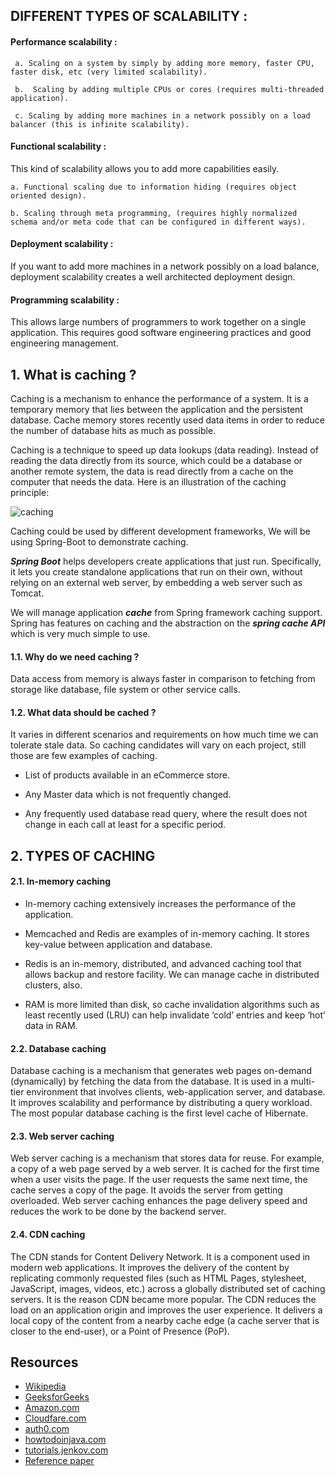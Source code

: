 ## DIFFERENT TYPES OF SCALABILITY :

#### Performance scalability :

     a. Scaling on a system by simply by adding more memory, faster CPU, faster disk, etc (very limited scalability).

     b.  Scaling by adding multiple CPUs or cores (requires multi-threaded application).

     c. Scaling by adding more machines in a network possibly on a load balancer (this is infinite scalability).

#### Functional scalability :
 This kind of scalability allows you to add more capabilities easily.

    a. Functional scaling due to information hiding (requires object oriented design).

    b. Scaling through meta programming, (requires highly normalized schema and/or meta code that can be configured in different ways).

#### Deployment scalability :
  If you want to add more machines in a network possibly on a load balance, deployment scalability creates a well architected deployment design.

#### Programming scalability :
This allows large numbers of programmers to work together on a single application. This requires good software engineering practices and good engineering management.


## 1. What is caching ?

Caching is a mechanism to enhance the performance of a system. It is a temporary memory that lies between the application and the persistent database. Cache memory stores recently used data items in order to reduce the number of database hits as much as possible.

Caching is a technique to speed up data lookups (data reading). Instead of reading the data directly from its source, which could be a database or another remote system, the data is read directly from a cache on the computer that needs the data. Here is an illustration of the caching principle:

![caching](https://user-images.githubusercontent.com/66433177/125092881-661e4f00-e0ef-11eb-8c12-656fd4876adb.png)

Caching could be used by different development frameworks, We will be using Spring-Boot to demonstrate caching.  

**_Spring Boot_** helps developers create applications that just run. Specifically, it lets you create standalone applications that run on their own, without relying on an external web server, by embedding a web server such as Tomcat. 

We will manage application **_cache_** from Spring framework caching support. 
Spring has features on caching and the abstraction on the **_spring cache API_** which is very much simple to use.



#### 1.1. Why do we need caching ?

Data access from memory is always faster in comparison to fetching from storage like database, file system or other service calls.

#### 1.2. What data should be cached ?

It varies in different scenarios and requirements on how much time we can tolerate stale data.
So caching candidates will vary on each project, still those are few examples of caching.

- List of products available in an eCommerce store.
* Any Master data which is not frequently changed.
- Any frequently used database read query, where the result does not change in each call at least for a specific period.

## 2. TYPES OF CACHING

#### 2.1. In-memory caching
   - In-memory caching extensively  increases the performance of the application.

   - Memcached and Redis are examples of in-memory caching. It stores key-value between application and database.

   - Redis is an in-memory, distributed, and advanced caching tool that allows backup and restore facility. We can manage cache in distributed clusters, also.

   - RAM is more limited than disk, so cache invalidation algorithms such as least recently used (LRU) can help invalidate ‘cold’ entries and keep ‘hot’ data in RAM.

#### 2.2. Database caching
Database caching is a mechanism that generates web pages on-demand (dynamically) by fetching the data from the database. It is used in a multi-tier environment that involves clients, web-application server, and database. It improves scalability and performance by distributing a query workload. The most popular database caching is the first level cache of Hibernate.

#### 2.3. Web server caching
Web server caching is a mechanism that stores data for reuse. For example, a copy of a web page served by a web server. It is cached for the first time when a user visits the page. If the user requests the same next time, the cache serves a copy of the page. It avoids the server from getting overloaded. Web server caching enhances the page delivery speed and reduces the work to be done by the backend server.

#### 2.4. CDN caching
The CDN stands for Content Delivery Network. It is a component used in modern web applications. It improves the delivery of the content by replicating commonly requested files (such as HTML Pages, stylesheet, JavaScript, images, videos, etc.) across a globally distributed set of caching servers.
It is the reason CDN became more popular. The CDN reduces the load on an application origin and improves the user experience. It delivers a local copy of the content from a nearby cache edge (a cache server that is closer to the end-user), or a Point of Presence (PoP).

## Resources
- [Wikipedia](https://en.wikipedia.org/wiki/Cache_(computing))
- [GeeksforGeeks](https://www.geeksforgeeks.org/cache-memory/)
- [Amazon.com](https://aws.amazon.com/caching/#:~:text=In%20computing%2C%20a%20cache%20is,the%20data's%20primary%20storage%20location.)
- [Cloudfare.com](https://www.cloudflare.com/en-in/learning/cdn/what-is-caching/)
- [auth0.com](https://auth0.com/blog/what-is-caching-and-how-it-works/#Types-of-Caching)
- [howtodoinjava.com](https://howtodoinjava.com/spring-boot2/spring-boot-cache-example/)
- [tutorials.jenkov.com](http://tutorials.jenkov.com/software-architecture/caching-techniques.html)
- [Reference paper](https://arxiv.org/pdf/1805.11721.pdf)
